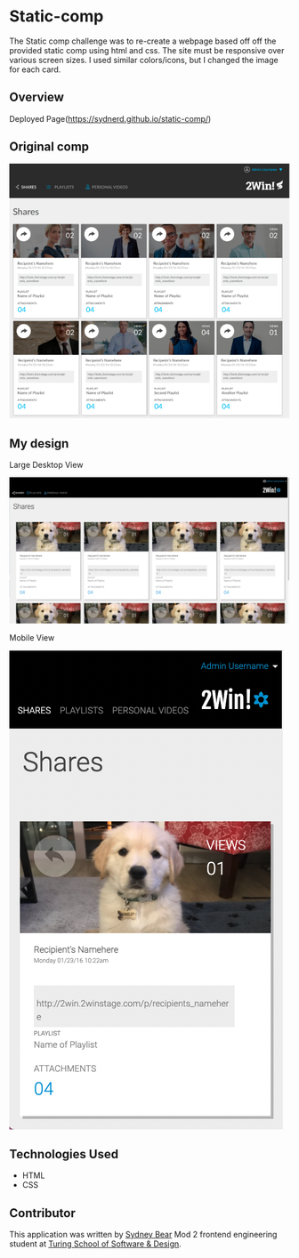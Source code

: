 # Static-comp

The Static comp challenge was to re-create a webpage based off off the provided static comp using html and css. The site must be responsive over various screen sizes. I used similar colors/icons, but I changed the image for each card.

## Overview

Deployed Page(https://sydnerd.github.io/static-comp/)

## Original comp
![](assets/original.png)

## My design
Large Desktop View

![](assets/desktop-view.png)

Mobile View

![](assets/mobile-view.png)
## Technologies Used
- HTML
- CSS

## Contributor

This application was written by [Sydney Bear](https://github.com/sydnerd) Mod 2 frontend engineering student at [Turing School of Software & Design](https://turing.edu/).
